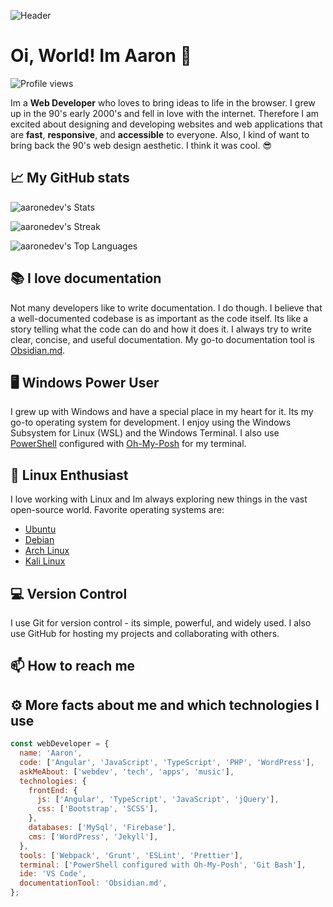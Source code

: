 ![Header](./github-header.png)

# Oi, World! Im Aaron 👋

![Profile views](https://komarev.com/ghpvc/?username=ahrwn&label=Profile%20views&color=0e75b6&style=flat)

Im a **Web Developer** who loves to bring ideas to life in the browser. I grew up in the 90's early 2000's and fell in love with the internet. Therefore I am excited about designing and developing websites and web applications that are **fast**, **responsive**, and **accessible** to everyone. Also, I kind of want to bring back the 90's web design aesthetic. I think it was cool. 😎

## 📈 My GitHub stats

![aaronedev's Stats](https://github-readme-stats.vercel.app/api?username=aaronedev&theme=material-palenight&show_icons=true&hide_border=true&count_private=true)

![aaronedev's Streak](https://github-readme-streak-stats.herokuapp.com/?user=aaronedev&theme=material-palenight&hide_border=true)

![aaronedev's Top Languages](https://github-readme-stats.vercel.app/api/top-langs/?username=aaronedev&theme=material-palenight&show_icons=true&hide_border=true&layout=compact)

## 📚 I love documentation

Not many developers like to write documentation. I do though. I believe that a well-documented codebase is as important as the code itself. Its like a story telling what the code can do and how it does it. I always try to write clear, concise, and useful documentation. My go-to documentation tool is <a href="https://obsidian.md/" target="_blank">Obsidian.md</a>.

## 🖥️ Windows Power User

I grew up with Windows and have a special place in my heart for it. Its my go-to operating system for development. I enjoy using the Windows Subsystem for Linux (WSL) and the Windows Terminal. I also use <a href="https://docs.microsoft.com/en-us/powershell/" target="_blank">PowerShell</a> configured with <a href="https://ohmyposh.dev/" target="_blank">Oh-My-Posh</a> for my terminal.

## 🐧 Linux Enthusiast

I love working with Linux and Im always exploring new things in the vast open-source world. Favorite operating systems are:

- <a href="https://ubuntu.com/" target="_blank">Ubuntu</a>
- <a href="https://www.debian.org/" target="_blank">Debian</a>
- <a href="https://www.archlinux.org/" target="_blank">Arch Linux</a>
- <a href="https://www.kali.org/" target="_blank">Kali Linux</a>

## 💻 Version Control

I use Git for version control - its simple, powerful, and widely used. I also use GitHub for hosting my projects and collaborating with others.

## 📫 How to reach me

## ⚙ More facts about me and which technologies I use

```javascript
const webDeveloper = {
  name: 'Aaron',
  code: ['Angular', 'JavaScript', 'TypeScript', 'PHP', 'WordPress'],
  askMeAbout: ['webdev', 'tech', 'apps', 'music'],
  technologies: {
    frontEnd: {
      js: ['Angular', 'TypeScript', 'JavaScript', 'jQuery'],
      css: ['Bootstrap', 'SCSS'],
    },
    databases: ['MySql', 'Firebase'],
    cms: ['WordPress', 'Jekyll'],
  },
  tools: ['Webpack', 'Grunt', 'ESLint', 'Prettier'],
  terminal: ['PowerShell configured with Oh-My-Posh', 'Git Bash'],
  ide: 'VS Code',
  documentationTool: 'Obsidian.md',
};
```
